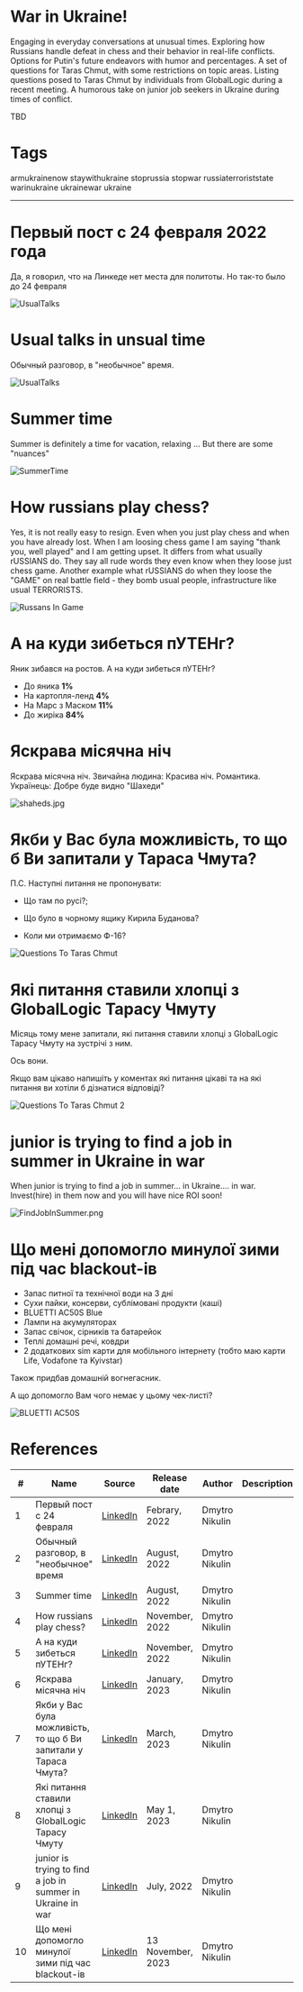 # War in Ukraine!
Engaging in everyday conversations at unusual times.
Exploring how Russians handle defeat in chess and their behavior in real-life conflicts.
Options for Putin's future endeavors with humor and percentages.
A set of questions for Taras Chmut, with some restrictions on topic areas.
Listing questions posed to Taras Chmut by individuals from GlobalLogic during a recent meeting.
A humorous take on junior job seekers in Ukraine during times of conflict.

TBD 

# Tags
armukrainenow staywithukraine stoprussia stopwar russiaterroriststate warinukraine ukrainewar ukraine

---

# Первый пост с 24 февраля 2022 года
Да, я говорил, что на Линкеде нет места для политоты.
Но так-то было до 24 февраля

<img src="./Images/RussansInUkraine.jpg" alt="UsualTalks" />

# Usual talks in unsual time
Обычный разговор, в "необычное" время.

<img src="./Images/UsualTalks.jpg" alt="UsualTalks" />

# Summer time
Summer is definitely a time for vacation, relaxing ...
But there are some "nuances"

<img src="./Images/SummerTime.jpg" alt="SummerTime" />

# How russians play chess?
Yes, it is not really easy to resign.
Even when you just play chess and when you have already lost.
When I am loosing chess game I am saying "thank you, well played" and I am getting upset.
It differs from what usually rUSSIANS do.
They say all rude words they even know when they loose just chess game.
Another example what rUSSIANS do when they loose the "GAME" on real battle field - they bomb usual people, infrastructure like usual TERRORISTS.

<img src="./Images/RussansInGame.jpg" alt="Russans In Game" />

# А на куди зибеться пУТЕНг?
Яник зибався на ростов.
А на куди зибеться пУТЕНг?

- До яника **1%**
- На картопля-ленд **4%**
- На Марс з Маском **11%**
- До жиріка **84%**

# Яскрава місячна ніч
Яскрава місячна ніч.
Звичайна людина: Красива ніч. Романтика.
Українець: Добре буде видно "Шахеди"

<img src="./Images/shaheds.jpg" alt="shaheds.jpg" />

# Якби у Вас була можливість, то що б Ви запитали у Тараса Чмута?

П.С.
Наступні питання не пропонувати:

- Що там по русі?;

- Що було в чорному ящику Кирила Буданова?

- Коли ми отримаємо Ф-16?

<img src="./Images/QuestionsToTarasChmut.png" alt="Questions To Taras Chmut"/>

# Які питання ставили хлопці з GlobalLogic Тарасу Чмуту
Місяць тому мене запитали, які питання ставили хлопці з GlobalLogic Тарасу Чмуту на зустрічі з ним.

Ось вони.

Якщо вам цікаво напишіть у коментах які питання цікаві та на які питання ви хотіли б дізнатися відповіді?

<img src="./Images/QuestionsToTarasChmut2.png" alt= "Questions To Taras Chmut 2"/>

# junior is trying to find a job in summer in Ukraine in war
When junior is trying to find a job in summer... in Ukraine.... in war.
Invest(hire) in them now and you will have nice ROI soon!

<img src="./Images/FindJobInSummer.png" alt="FindJobInSummer.png" />

# Що мені допомогло минулої зими під час blackout-ів
- Запас питної та технічної води на 3 дні
- Сухи пайки, консерви, сублімовані продукти (каші)
- BLUETTI AC50S Blue
- Лампи на акумуляторах
- Запас свічок, сірників та батарейок
- Теплі домашні речі, ковдри
- 2 додаткових sim карти для мобільного інтернету (тобто маю карти Life, Vodafone та Kyivstar)

Також придбав домашній вогнегасник.

А що допомогло Вам чого немає у цьому чек-листі?

<img src="./Images/BLUETTI AC50S.jfif" alt="BLUETTI AC50S"/>

# References
| # | Name                   | Source                | Release date           |  Author                 | Description   |
| - | -----------------------|---------------------- |----------------------- | ----------------------- |:-------------:|
| 1 |Первый пост с 24 февраля|[LinkedIn](https://www.linkedin.com/posts/dimanikulin_%D0%B4%D0%B0-%D1%8F-%D0%B3%D0%BE%D0%B2%D0%BE%D1%80%D0%B8%D0%BB-%D1%87%D1%82%D0%BE-%D0%BD%D0%B0-%D0%BB%D0%B8%D0%BD%D0%BA%D0%B5%D0%B4%D0%B5-%D0%BD%D0%B5%D1%82-%D0%BC%D0%B5%D1%81%D1%82%D0%B0-%D0%B4%D0%BB%D1%8F-activity-6927370042426707968-O7jY?utm_source=share&utm_medium=member_desktop)|Febrary, 2022| Dmytro Nikulin||
| 2 |Обычный разговор, в "необычное" время|[LinkedIn](https://www.linkedin.com/posts/dimanikulin_standwithukraine-warinukraine-activity-6962298071544135680-Szog?utm_source=share&utm_medium=member_desktop)|August, 2022| Dmytro Nikulin||
| 3 |Summer time|[LinkedIn](https://www.linkedin.com/posts/dimanikulin_ukrainewar-ukraine-summer-activity-6957738620485005312-kqEc?utm_source=share&utm_medium=member_desktop)|August, 2022| Dmytro Nikulin||
| 4 |How russians play chess?|[LinkedIn](https://www.linkedin.com/posts/dimanikulin_russiaterroriststate-warinukraine-stoprussia-activity-7000377148582563840-kZNd?utm_source=share&utm_medium=member_desktop)|November, 2022| Dmytro Nikulin||
| 5 |А на куди зибеться пУТЕНг?|[LinkedIn](https://www.linkedin.com/posts/dimanikulin_warinukraine-staywithukraine-activity-6987497817262972928-os1e?utm_source=share&utm_medium=member_desktop)|November, 2022| Dmytro Nikulin||
| 6 |Яскрава місячна ніч|[LinkedIn](https://www.linkedin.com/posts/dimanikulin_warinukraine-stoprussia-activity-7018150699758727169-qItq?utm_source=share&utm_medium=member_desktop)|January, 2023| Dmytro Nikulin||
| 7 |Якби у Вас була можливість, то що б Ви запитали у Тараса Чмута?|[LinkedIn](https://www.linkedin.com/posts/dimanikulin_globallogic-savelife-staywithukraine-activity-7046022484441149441-Ium7?utm_source=share&utm_medium=member_desktop)|March, 2023| Dmytro Nikulin||
| 8 |Які питання ставили хлопці з GlobalLogic Тарасу Чмуту|[LinkedIn](https://www.linkedin.com/posts/dimanikulin_globallogic-armukrainenow-staywithukraine-activity-7058710292825874433-_gHi?utm_source=share&utm_medium=member_desktop)|May 1, 2023 | Dmytro Nikulin||
| 9 |junior is trying to find a job in summer in Ukraine in war|[LinkedIn](https://www.linkedin.com/posts/dimanikulin_ukrainewar-ukraine-summer-activity-6957738620485005312-kqEc?utm_source=share&utm_medium=member_desktop)|July, 2022 | Dmytro Nikulin||
| 10|Що мені допомогло минулої зими під час blackout-ів|[LinkedIn](https://www.linkedin.com/posts/dimanikulin_%D1%89%D0%BE-%D0%BC%D0%B5%D0%BD%D1%96-%D0%B4%D0%BE%D0%BF%D0%BE%D0%BC%D0%BE%D0%B3%D0%BB%D0%BE-%D0%BC%D0%B8%D0%BD%D1%83%D0%BB%D0%BE%D1%97-%D0%B7%D0%B8%D0%BC%D0%B8-%D0%BF%D1%96%D0%B4-%D1%87%D0%B0%D1%81-blackout-%D1%96%D0%B2-activity-7129735104486080512-MALD?utm_source=share&utm_medium=member_desktop)|13 November, 2023 | Dmytro Nikulin| |
